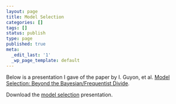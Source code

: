 ```yaml
---
layout: page
title: Model Selection
categories: []
tags: []
status: publish
type: page
published: true
meta:
  _edit_last: '1'
  _wp_page_template: default
---
```

Below is a presentation I gave of the paper by I. Guyon, et al. [Model Selection: Beyond the
Bayesian/Frequentist
Divide](http://jmlr.csail.mit.edu/papers/volume11/guyon10a/guyon10a.pdf).

<script async class="speakerdeck-embed"
data-id="452b8ca0f0a20130b4234afdf1b1bcec" data-ratio="0.953445065176909"
src="//speakerdeck.com/assets/embed.js"></script>


Download the [model selection](/assets/pdfs/p_lubell-doughtie_guyon_2010_jmlr_11_notes.pdf) presentation.
